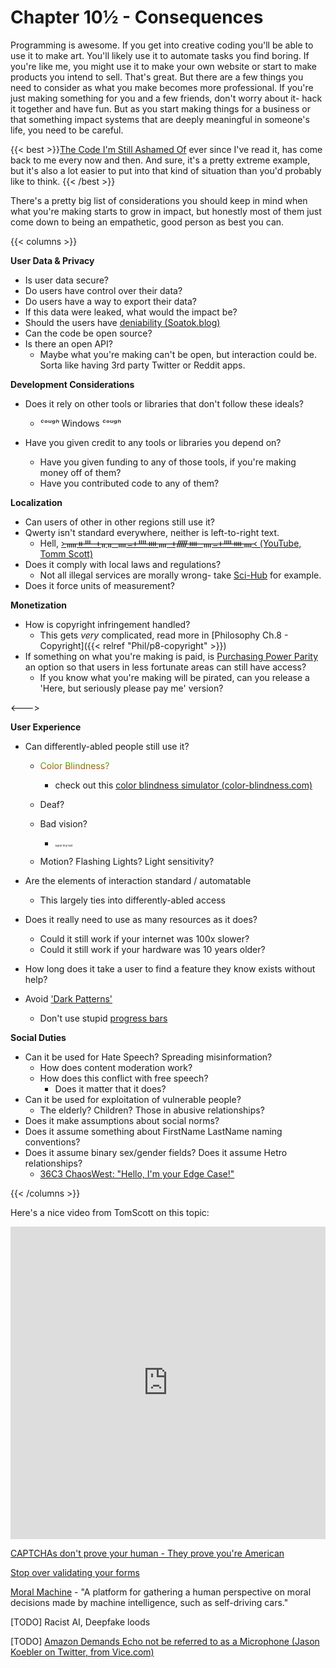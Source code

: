 # Chapter 10½ - Consequences

Programming is awesome. If you get into creative coding you'll be able to use it to make art. You'll likely use it to automate tasks you find boring. If you're like me, you might use it to make your own website or start to make products you intend to sell. That's great. But there are a few things you need to consider as what you make becomes more professional. If you're just making something for you and a few friends, don't worry about it- hack it together and have fun. But as you start making things for a business or that something impact systems that are deeply meaningful in someone's life, you need to be careful.

{{< best >}}[The Code I'm Still Ashamed Of](https://www.freecodecamp.org/news/the-code-im-still-ashamed-of-e4c021dff55e/) ever since I've read it, has come back to me every now and then. And sure, it's a pretty extreme example, but it's also a lot easier to put into that kind of situation than you'd probably like to think. {{< /best >}}

There's a pretty big list of considerations you should keep in mind when what you're making starts to grow in impact, but honestly most of them just come down to being an empathetic, good person as best you can.

{{< columns >}}

**User Data & Privacy**

* Is user data secure?
* Do users have control over their data?
* Do users have a way to export their data?
* If this data were leaked, what would the impact be?
* Should the users have [deniability (Soatok.blog)](https://soatok.blog/2020/11/04/a-brief-introduction-to-deniability/)
* Can the code be open source?
* Is there an open API?
  * Maybe what you're making can't be open, but interaction could be. Sorta like having 3rd party Twitter or Reddit apps.

**Development Considerations**

* Does it rely on other tools or libraries that don't follow these ideals?
  * *ᶜᵒᵘᵍʰ* Windows *ᶜᵒᵘᵍʰ*

* Have you given credit to any tools or libraries you depend on?
  * Have you given funding to any of those tools, if you're making money off of them?
  * Have you contributed code to any of them?

**Localization**

* Can users of other in other regions still use it?
* Qwerty isn't standard everywhere, neither is left-to-right text.
  * Hell, [᚛ᚅᚑᚈ ᚐᚂᚂ ᚄᚚᚐᚉᚓᚄ ᚐᚏᚓ ᚄᚚᚐᚉᚓᚄ᚜ (YouTube, Tomm Scott)](https://www.youtube.com/watch?v=2yWWFLI5kFU) 
* Does it comply with local laws and regulations?
  * Not all illegal services are morally wrong- take [Sci-Hub](https://en.wikipedia.org/wiki/Sci-Hub) for example.
* Does it force units of measurement?

**Monetization**

- How is copyright infringement handled?
  - This gets *very* complicated, read more in  [Philosophy Ch.8 - Copyright]({{< relref "Phil/p8-copyright" >}})
- If something on what you're making is paid,  is [Purchasing Power Parity](https://en.wikipedia.org/wiki/Purchasing_power_parity) an option so that users in less fortunate areas can still have access?
  - If you know what you're making will be pirated, can you release a 'Here, but seriously please pay me' version?

<--->

**User Experience**

* Can differently-abled people still use it?
  * <p style="background: -webkit-linear-gradient(90deg, #F00, #0F0); -webkit-background-clip: text; -webkit-text-fill-color: transparent;"> Color Blindness? </p>
  
    * check out this [color blindness simulator (color-blindness.com)](https://www.color-blindness.com/coblis-color-blindness-simulator/)

  * Deaf?
  * Bad vision?
    
    *  <p style="font-size:.3em"> super tiny text </p>
  * Motion? Flashing Lights? Light sensitivity? 
  
* Are the elements of interaction standard / automatable
  
  * This largely ties into differently-abled access
  
* Does it really need to use as many resources as it does?
  * Could it still work if your internet was 100x slower?
  * Could it still work if your hardware was 10 years older?
  
* How long does it take a user to find a feature they know exists without help?

* Avoid ['Dark Patterns'](https://darkpatterns.org)

  * Don't use stupid [progress bars](https://web.eecs.utk.edu/~azh/blog/fixprogressbars.html)

**Social Duties**

- Can it be used for Hate Speech? Spreading misinformation?
  - How does content moderation work?
  - How does this conflict with free speech?
    - Does it matter that it does?
- Can it be used for exploitation of vulnerable people?
  - The elderly? Children? Those in abusive relationships?
- Does it make assumptions about social norms?
- Does it assume something about FirstName LastName naming conventions?
- Does it assume binary sex/gender fields? Does it assume Hetro relationships?
  - [36C3 ChaosWest: "Hello, I'm your Edge Case!"](https://www.youtube.com/watch?v=nMTNatBC4mI)

{{< /columns >}}

Here's a nice video from TomScott on this topic:

<iframe width="100%" height="500" src="https://www.youtube.com/embed/LZM9YdO_QKk?list=PL96C35uN7xGLLeET0dOWaKHkAlPsrkcha" frameborder="0" allow="accelerometer; autoplay; clipboard-write; encrypted-media; gyroscope; picture-in-picture" allowfullscreen></iframe>

[CAPTCHAs don't prove your human - They prove you're American](https://shkspr.mobi/blog/2017/11/captchas-dont-prove-youre-human-they-prove-youre-american/)

[Stop over validating your forms](https://hugotunius.se/2016/01/04/stop-over-validating-your-forms.html)

[Moral Machine](https://www.moralmachine.net) - "A platform for gathering a human perspective on moral decisions made by machine intelligence, such as self-driving cars."

[TODO] Racist AI, Deepfake loods

[TODO] [Amazon Demands Echo not be referred to as a Microphone (Jason Koebler on Twitter, from Vice.com) ](https://nitter.net/jason_koebler/status/1303383712160190469#m)